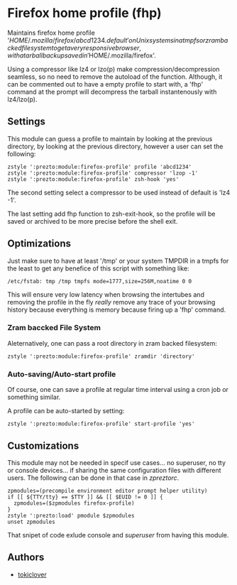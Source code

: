 Firefox home profile (fhp)
======

Maintains firefox home profile '$HOME/.mozilla/firefox/abcd1234.default' on Unix
systems in a tmpfs or zram backed filesystem to get a very responsive browser,
with a tarball back up saved in '$HOME/.mozilla/firefox'.

Using a compressor like lz4 or lzo(p) make compression/decompression seamless,
so no need to remove the autoload of the function. Although, it can be commented
out to have a empty profile to start with, a 'fhp' command at the prompt will
decompress the tarball instantenously with lz4/lzo(p).

Settings
--------

This module can guess a profile to maintain by looking at the previous directory,
by looking at the previous directory, however a user can set the following:

    zstyle ':prezto:module:firefox-profile' profile 'abcd1234'
    zstyle ':prezto:module:firefox-profile' compressor 'lzop -1'
    zstyle ':prezto:module:firefox-profile' zsh-hook 'yes'

The second setting select a compressor to be used instead of default is 'lz4 -1'.

The last setting add fhp function to zsh-exit-hook, so the profile will be saved
or archived to be more precise before the shell exit.

Optimizations
-------

Just make sure to have at least '/tmp' or your system TMPDIR in a tmpfs for the
least to get any benefice of this script with something like:

    /etc/fstab: tmp	/tmp tmpfs mode=1777,size=256M,noatime 0 0

This will ensure very low latency when browsing the intertubes and removing the
profile in the fly *really* remove any trace of your browsing history because
everything is memory because firing up a 'fhp' command.

### Zram baccked File System

Aleternatively, one can pass a root directory in zram backed filesystem:

    zstyle ':prezto:module:firefox-profile' zramdir 'directory'

### Auto-saving/Auto-start profile

Of course, one can save a profile at regular time interval using a cron job or
something similar.

A profile can be auto-started by setting:

    zstyle ':prezto:module:firefox-profile' start-profile 'yes'

Customizations
-------

This module may not be needed in specif use cases... no superuser, no tty or
console devices... if sharing the same configuration files with different
users. The following can be done in that case in *zpreztorc*.

    zpmodules=(precompile environment editor prompt helper utility)
    if [[ ${TTY/tty} == $TTY ]] && [[ $EUID != 0 ]] {
      zpmodules=($zpmodules firefox-profile)
    }
    zstyle ':prezto:load' pmodule $zpmodules
    unset zpmodules

That snipet of code exlude console and *superuser* from having this module.

Authors
-------

  - [tokiclover](https://github.com/tokiclover)

